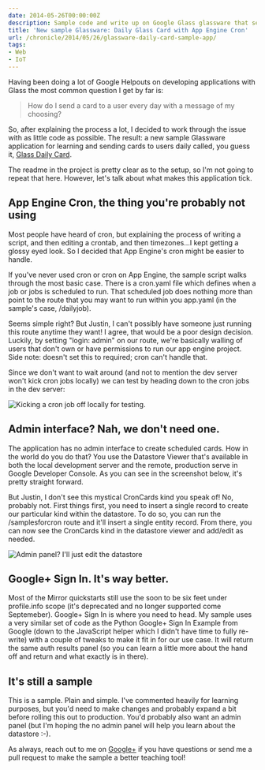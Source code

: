 ```yaml
---
date: 2014-05-26T00:00:00Z
description: Sample code and write up on Google Glass glassware that sends daily cards with App Engine Cron and Mirror API.
title: 'New sample Glassware: Daily Glass Card with App Engine Cron'
url: /chronicle/2014/05/26/glassware-daily-card-sample-app/
tags:
- Web
- IoT
---
```


Having been doing a lot of Google Helpouts on developing applications with Glass the most common question I get by far is:

> How do I send a card to a user every day with a message of my choosing?

So, after explaining the process a lot, I decided to work through the issue with as little code as possible. The result: a new sample Glassware application for learning and sending cards to users daily called, you guess it, [Glass Daily Card](https://github.com/justinribeiro/glass-daily-card).

The readme in the project is pretty clear as to the setup, so I'm not going to repeat that here. However, let's talk about what makes this application tick.

## App Engine Cron, the thing you're probably not using

Most people have heard of cron, but explaining the process of writing a script, and then editing a crontab, and then timezones...I kept getting a glossy eyed look. So I decided that App Engine's cron might be easier to handle.

If you've never used cron or cron on App Engine, the sample script walks through the most basic case. There is a cron.yaml file which defines when a job or jobs is scheduled to run. That scheduled job does nothing more than point to the route that you may want to run within you app.yaml (in the sample's case, /dailyjob).

Seems simple right? But Justin, I can't possibly have someone just running this route anytime they want! I agree, that would be a poor design decision. Luckily, by setting "login: admin" on our route, we're basically walling of users that don't own or have permissions to run our app engine project. Side note: doesn't set this to required; cron can't handle that.

Since we don't want to wait around (and not to mention the dev server won't kick cron jobs locally) we can test by heading down to the cron jobs in the dev server:

<img src="/images/blog/2014/05/screenshot-20140526-cron-job.png" alt="Kicking a cron job off locally for testing." />

## Admin interface? Nah, we don't need one.

The application has no admin interface to create scheduled cards. How in the world do you do that? You use the Datastore Viewer that's available in both the local development server and the remote, production serve in Google Developer Console. As you can see in the screenshot below, it's pretty straight forward.

But Justin, I don't see this mystical CronCards kind you speak of! No, probably not. First things first, you need to insert a single record to create our particular kind within the datastore. To do so, you can run the /samplesforcron route and it'll insert a single entity record. From there, you can now see the CronCards kind in the datastore viewer and add/edit as needed.

<img src="/images/blog/2014/05/screenshot-20140526-datastore-viewer-cron.png" alt="Admin panel? I'll just edit the datastore" />

## Google+ Sign In. It's way better.

Most of the Mirror quickstarts still use the soon to be six feet under profile.info scope (it's deprecated and no longer supported come Septemeber). Google+ Sign In is where you need to head. My sample uses a very similar set of code as the Python Google+ Sign In Example from Google (down to the JavaScript helper which I didn't have time to fully re-write) with a couple of tweaks to make it fit in for our use case. It will return the same auth results panel (so you can learn a little more about the hand off and return and what exactly is in there).

## It's still a sample

This is a sample. Plain and simple. I've commented heavily for learning purposes, but you'd need to make changes and probably expand a bit before rolling this out to production. You'd probably also want an admin panel (but I'm hoping the no admin panel will help you learn about the datastore :-).

As always, reach out to me on [Google+](https://plus.google.com/+JustinRibeiro) if you have questions or send me a pull request to make the sample a better teaching tool!


